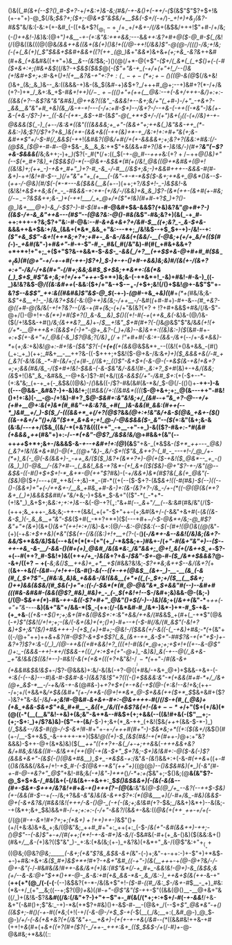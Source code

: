 ()&((*_#(&+(--$?()_#-$+?-*+/_+&:+)&-&;(#&/-+-&()+(-*+/-(_$(&$"$"$?+$+!&(+-+"+)-@_$(/&;_$&?+;($+;-@&*$"&$&/+__$&(-$+/(-+/_)-*_$+!+)+$&$_)($&?-#&*$"&/&:(-&:+(+-&#_(-((+&+$?($_@_(-+__+/+_-$+/_+&+-/(/&_+(&$&/+++!$"+#-/+/&;(_-*()++&!-)&*_)&:(@+"_)+&__-+-(+:&"&:+*+&&;_---&*&++:&?+#_+_@($-@_#-$(_(*&!(/(@&((&(((@(@&*(&&++&_(_(_&_+(_&(+)()&!+((/_@-++!(/&_&)$"-@(@-/((()-/&;+!&;(-(+(_&(+)(_$"_$&&+$&#+&_&+((_$?(++_-$(@_)&*+"_&&*_)&+&*+(+;+&_-&?&*++&#(#+*&_(+&*&#&((++"+)_&__&--(&!_$&;-)()(@(/+*-@(+$"_-($+/(_&*(_(_+$()+(-(-#($+&+:+;(#&+&$_((/&?-+_$&$($&$_@(_-($"+"&-+_(-+/+(+"+!_/--()&(+!&#+$+;+:_#-&+(_)+!(+__&?&-+"+:$?+:(_--+-(*+;+-($_)_((@-&(@_$(/&+&!()&+_(&;_&_)&--_&:((&&&-+)&-(&_$(&_#_-+)_&_$+?_/+++#_@+;--+)&#+?(*-/+/&(+?-)+*_/_&+:&_+$-*_#_&+!+$+)(/-_-+-(($()+"+(++(__@&:_-_-+(-&+/+++-&/_)+:+:-((&&(+?_--*_&$?&"&"&#&)_@++&?((&"_-&&&!+--&+;&/+"(_+#-)-/+"_-+&+?-_&&__&"&"+#_+&)(&_/&-+-+!---(-/+:+#-$+)___--/&*+?-/--+*&-(-++((-*&"-)&(+-&-(+&_-/$?-)+-_((-&(-(+*-_&$-+_#-(&*$"-@(_+*+$+/-/_$($+"___)&$+(_)($(-(_+/_/&)+-+_-@&&&(_$(_-)_(+--/&:&*((&"(((&&&&;+_+"-(&&+"+;++&(_)&"&&-++_(*-&&:-)&;$?(/$?+?+&_)&(+*-(&&+&((-++(&)+*-+_/&:+!+:+#+"&(+;&-&#+*$"+/-$-#(/_&&$(-+*+!(*&#&?(@&/+#(/+(+-&&&&+;+;&?+?(&&:+#&:(/-_(@_$&_($_@+_-#-#-*-@+$&-_&__&_&:+*$"+&(_&_&_+#+?()&+-)&!&/-)(#+?__&"($-$$?+&-$&&&(___/&;&++;-)+*_)(*$?(-_#(*(/+:((_$(-+*-@_#-*-_+++_&:($+?+/-$++___@()&)+"(--$(+_#+?&)_+($_$&$()-*(--@&+-&_$&*(#(+(/&!_@&((@+*&#&+(@+!((&!&)+;(++_-)-+&+_#+"_)+?-#_-&_-/-#__(/&$+;&;-)+&&#+++--&&&-#(#-&+)_-+_+!&!+#-$--_)(/+"&"+"+_(+___(-(&"-+-*-*&$($-&+;+*&+_@&*()&--$_-(*_++_-/-@&)(#_/_$(-(*-*---&($&&(__&(*+_--_)(++;+?_/&$+!-_-)&$&!-_&(&!&!_+&$++&;&(+_-_-#&&&-+:+*-(+/&/-/(&&)+&_&_)$?-(&*(++___-(&+_#(+-#&;(/-$-_--$?&$&++;&-_)+(-++!___/_+_@+/+($"+!&)(#+#-_+?_$_)+?()-@_)&+___@+)-&_/-$$?-)-#-$(#_+__-#-@&#+$&-&&$?_(_+&)&?&"_@+#+?-)((&$-/+-&_&"++&---(#$"--(@&?&:-@()-#&(_&$"-#&;&?+)(&(_-+_#-++:+++-+?&;$?+"&:-#-@&:--_#-&+&+&+?+/&#-$__((+;&?_-_&-$+&-_&&&++&+$&:+/&_(&&+(*&*_&&_+"&:---*+;_/&!&$--+$_$+-+)-/&!--+:_($"+&_$$"-&+!(++*&;+?+;+#+-_&-&-/&&(+(&&/-__(-@&;+(+/+_&/+(($(#(_-)-*_+&#(*&"-)+#_&+"-#-_+-$"-#_-_#&(_#(/&"&)-#(#(_+#&+&&+?+*+*+!+"+;_+($+"$?&-+&&*-$-*&$-_-&&(_/+?__(++$_$+&-@+#+#_#($&$_-+_($&)(#(@+"-+_/-+-_+#(-++-)$?+)_$-)_+-+_-()+#-+_&&)&;&)_#_/(&(+-/(&+?+:+"-/&/-/+&(#+"_-(/_#+;_&&;&#_$_$+$&;+*&*+:(&(*&(_)_$+$_#$"_&+;&;+!+/_++"+++*-$+*+)&;&-(-+*&*+!_-&)+#&!-#-&-)_((-_)&!&?&$-@_/((&:&#++_(-&&:($+/+"&-+$-$-_+$-/+$+;&!(/()+$&!_@_+-&$"$"+-&?_$--&$$"_++:&((#&#&)$"&$-@_$_(-+-)_-(@_#-+&_+*&)(*(#__+_(*+(_#&/&;&-&_$"+&__+!-_-)&/&?+$&(-_&:(@+_+)&(&;-/+*+*__-/_-&#(_(_+#-#+)-#+-&*--(#_+&?-@((+#-@(*&/&(-_+!+?&?--(/&_-+_(_#_+(_&;-*(*+/+"&(&?($+?+!$?+#+&&$+#&/(/&-$"-@+/()-@+!+-_&(*+)+#($+?()_&-&__&)_$()((+!-#(_-_+_(*++&_&(-*&)&-(@_/_)&-($(/+!&$&-+#()_/&;(&+*&?__&)_+-/_$__+!&"_$+#(#+?(-()_&_@_&$"$"&/&_&(+!(+(/+*-__@+++&+:(&&$+(-)+"-@+_&?-(_)+/&)--&)&++:((&)&:-)($_(&#-#+*_-+:+$(+-&+"+/_@&(-&_)$?_@&;$?($_/&)_$_+(/+!$"+#+#_(_-&:+-(&&-_/&_+*(--/+_-&+&&)-*_+(_+;&:_+&)&!_@+:-#+!&-($&"$?(-(+__(+(__(+(&&_@&$&*+_--((&!(+()&+&&_-(#()(_+:_+_)(++;_#&+__-__++?&-((-$+++;+$&!($-@+&-/&:&*+)+)($_&&&+&(/-#_+(_&?(-&!&(&_-*-#-(&/+;(+(#-_(/(&+;_(()$"-&+$+(-&-@-(-*&$(&-+&!+&+?+;+;&&(#&/&_-/($+#+!&!-$&&-(-&-*_$&"&/-&&!(#-_&:+?_$+#_(&)+-+_&/(&&;(&_$+!()&"_&_-&#&&_--@+&-)$?-#(+&/((_&-&&$(/+"-/&#_$+:_(+(-$+--*-(+:&"&;_(+-+_+(-_&$&((@&)-/_(_)&&((-/$?-#&(&#(&-*&/_$-@(/-(()()+-__++-)-&((---@&&-_&#&?-)+-&)&!+;__((_#&&(/+:((&#&*(((_(__$-@+&+;+;_@(&---++"-#&!()+!+:&)(-__-@-/+!&)-#+?_$_@-$&#+:&"&!&;+/_(&#--+"&_+?-@--+/+(+#+__@+:&(+)&*(#_#&"-+&:&?&_+#(__)&-&&(#_&&:(#++(--*_)&#__+/_)-$($_/-(((&&+*_+(/+?(@$?_&&*(@+:+!&"&/+&-$(@&_+&+-($()((&_-+_&+/+"()+/&"($+*_&+&+;+!_@-/-@&$&&($-_&"--($(*+:&"(&+;&-&(&:&/---*+*+/($&_((&/-*(+&?&((((++"_-+__-+"-+_)-&(($?-#&_+:-*_#(*&#(+&&&$_++$+*(#&"+)+:-/-_-*(+&"-@$?_/&$&!&/_@+#&&+(&"(--++_++_$+*+;&+-/&&&$-&-_+--+&#+!+:(@_)(&__$"+&-_(*&$&-_(___$+*_++---_@&)(_&?+!&!(&+&+#()-@(+_((@+"&)-_&/-$+!_($"&_&++?-(_#_-_---+!-/_@_/+-(*+)_&(-_@(-&(&&+)-_-++_&/($($_)&?+(&*+?+)-@(+($-+&!($_@&*--_+_-()(&_)_)()-@&__/-(&?+#--_(_&&!_&&-+?&*-(+!_&+(($($&)-@+"$?-+-/&"(@--&$&-((-#()+$+$+!-*_&+*-@(++"$?_#&)-(-_+/&&+)&*(#$?&(_&(+_@&"(-($&)_@($+/---+(#_++&(-+;&)-*_-(#-*((+(--($-$+?-(&$_&+!((-#(#&)-$(--)((--()-(&&+)+"+(-/++&+-/__&_+#&_+#-&-)+:(&-(&?+?-/&_-/+-(*((-@(@(&(*+?&+_(_)+)&&&$&#_#_/+"&/_+&;-)+$&*_$-&+"(($"-*(_-*+*-(+!&"_)_&+$+;&_&:+;+:+)&--_&(-@-+$?(_+:$"&*+#(--_&*+"_/__(--_&:&#(#&/&"(/($-(+++;&_+++-_&&;&;-++-+(&&(_+(+"-$+"++-(+;&#(&+/-_(_-&&"+&+#(-(_&((&-&-$_)(-_&_&__+"&"-$&_($+#(_-*+?+*+)($(---+#+$-$_/-$-@&*+/&;-@_#$?&"+"+$($&+_)(&+(_)(&+"(++!+:+/_/&)-&+:(@_/--&:-@($&:(--$(-(#+!(@()&_(*(@(*&"-(+)(-+*&:+$++&)(*&"($&(+-(/&((_&:_)+!+__$+($?-*(-(__)(-_/&*+-&--&&!(/&)&;(&+?-&&/_$+*&$_/&)_$&(--+&(*(*(*-(+"(+_/-*&$&;+_-)_#&+-/(*+"-#(&+"&"+)--($--++-+&_-&-__/-&&-()(#+(+)_@&#_/&(&*&:_/&"&&+;_@+!_&(+(/&++$_+-*$?-+(--#(++?_#-$&!+)&((++*+/+_-)&(&*+?+_&_-/_$&"-$+_-@-#-_($_/&*+$&&&?_@--&$+/((+?-+($__-_&;&(_/_$__++&)+_+*__+$(#_&&?&!&;-*$?+*&;&++$--&/(&+?(*+(__(&+-+&_((*-(&#-*-/+!++_-(&-#()-*&(--(_(+_-++(@&$__(&+-_)-__-__(&_(-&(#_(_$+?$"-_(#&:&_&)&_+&&&-/&!(&&__(+*+((_(-_$+;+/($__(__$_&+;()_++)&&(_&$&/(#_$&(-)+"+:((-/-$&*(*(#_@-@&"&*_$+&&"_#(--)--&#+#(((#&-&#&#-(&&_(_@$?_#&)_#&)+_-_(-_$(+&!+!-*-$-/&#+;&)&&-@-(&;-)(/(@-$_&++(*_)-#&_-++-&((-$?+#+"_@&"()+$(/-)-*-)&)(*&;_+(/_&++(_&"-*__+_++(_-_+"+"&-_---__&)(&+"&"+/&&-*($_-(++:(/-(&*&#-#_/&*-)&*-)+*-#_$-+&-(+_+&__-(_(___+&_-+$()+;+;&+(#+&(@&$+:+:&"+&&/++&/(#&_&$_+(#+(_-+*$"(@&(-*+)$"($&!(/+!+;+;-(&/(-&+(&_)+(+;()+)-#+--_+(-$-#(/&/(#_&$"(-&!+?&)+$+;&"($_/_)+#&+++-)-(+$_(+)+#+;-@&!-/($&&(+_/_-&((-(_-*_+&)+#&;-*(_+(&"+((-_/_@+"+$+)+$+_&_+*&?(#-@$?-&+$+$$?(_&_(&+-++_&-$+"-#_#$?&-+(+"+$-)+-&?+?_)$?+:&-(/_)_/(@-++&((+#+&&!+?_(((+!-#(&(*_@+;+;+$+!+((+-*-*_&-@$"()+:_-(&&&-++!-*+/($&&-+(_(/_/+:+$+(+"-@+)_-&)&)_&(-+--@(/_&+&-_+"&!&&($((&!+--)-#&!(-&(+(+&+(((+?+*&"&!-/_$___)-*($_++"-/_#(&-&+(+&&#&$&!&$_$+$-/$?-@&&&)+:&/-&(&(-+?-@((+#&/-+&+_@+)+$&&-+&+-(-_+:&(-(--&)---#_)_&-#-$&#-&-)(&&?&!$"+?(((-()+$&&&:&"-*(+&&(#+#-*+/_/&+(@+_&$-*__-/-+_&_/&-+-&_(@_#&_-)+*+?+$+(+-+&(-+$(@-(+:&!--&!+*&;(++--/+;+/(+&&+&_/+$&(&#+"(+-/+*&-(@+!+*&*_@-$+&&(++($+*_$_$&+&#+($?-)&?+"&-&(-/&__/_-+;&!_#-@&#-_&+&+-#+:-@&++++_-#(/_(_/_$-+(#_(_@&)+(+&_+&&-$&+$"+&_#+#__-_&((+_/&/((+&$?&(+!-(&$+--*+$_/+"($+(+/&)(*(@((-*(__(__&"&!-+&)+(&;&"-&+*&--#&$+(+;+&&(--((&!_#_+&(-($"__+;-(+;-$+:_)+/$?&)&)-($"-+-(&/__-$-)+;&+(*_&-++_(+&!($&*(++*+(&&-$-*-)_)(/_$&_&--/&$-#(@-/-$-&+!_#-#+"+-+-_/+++#(#+"-)-$&*&;+*((+:($(&+/(_&$()(#(+-/__-$++&$_-&-++++-*+)($&!_@((+)-$_(&$(#&!-+(*(#++-)_@+:+"&?&&&)-$++-@+(&*&)&)($(*__+_+"_((++?+-&(_/+-+;++&*&(-*+++&&+&?&/+#&;&!&&((___#--&!&++_(+_+(@(-+(&_-$+"_$+?&;-$+)&!&#+:-@($-&(-_)$?(&&&+&+"-(&$(-()(@&_+#&__)_$+_-*&$&*-_+:_/&"_&-(&!_)&&+:+(-&-#_(++&_+((+-#(_()&(_&&&(/&&_+_/+!-_+$_#-(-$(@&+-*&"(++"+)_((@(@_)--()&$&#&)(*_)(-&"(#-+-#-@-+&?+"_@$"_+&!-#&;&_(-+)&"-)+*+_()_/-*+:+(_$&"+;-$()&;(@__&(&"$?-@_$+$+&-/_#&(&+(-(/&(&+-+&++:_$_$()&$&&+)(*-(&(-&(&--(#+*-$&*-$+++/&?&!+#_+_&-+()+++*(*$?-$(@_(&:__&"&(_@-$(@_/+_--&?(--++$-$&)(+-(&&(#-$--_+_(-_-/&;+?&*&-&"&)&_(&-&++$?+:(*(@&___+)(/-#+/&_-#&)(&&$-@+(-&_+&?&/(#_&&!&!(+_++/-&_-()_@-_(-+(-(&;+;&!&#(*+?-$&;_/&&+)&*+)--&(&;--+(&*+;&+_$&)&&+#-/-_+;+:+:-(-/+"-&&?_/(&_&+-_&&:((_@&(+$(++__-+$+-+/+(-_(/(@(*_#-+_-&*+!_#+?+;+;(*&$+)+!+$+)++-)_&$"()+(+/(+&:&)&+&_+;&/(@&"&;_++#_#+"+:_++(+:_(-$-/_&(*+"-*&#(&&++)-++;-(_)_@$"--(-&)$"+-+/(#(++;(*+!-+-&-#+)&-&/(-_$&#&(-#+(+_&-()&)($(&&:&+()(#&+_/__&-(_+)&?(($"&"_)-_+:&:(*&(&;(+-)_+&?&)(+&*+"_&-/(@$"&:+"+$_(__+$+((@&;(@&?_@&;_____(-&+;(+&"$?&_&$&-&+(_&"-(-)+;&"-+-++:-)+-$"+)+*&$-+-)+#&:+&+:_&($_#+)&$+*+!_#+?-*+&+"&#_((-+"-)(&(__++*+-+_(@-@+?&/-/-@+-&"(_-/-#&#&*_(&!_#++-&&/&_+(+)&:(#$"&*(/-+_#+_-&&!&!-@+)-&_(&$&;&(+/--&-&:_@+"_$+*()+*-@-_&-&:+#(+&_&&-*&-_&_/&:-)_++&+$_(&(++-*&-+"(__++(+*(@_/(-(-(__-(--)&$&?(+-*-/&(&+$"+!_-($-#-((#_/&:_$-/&+-#_$__-_+)_#&:(*&-+/_(+"__&;((--+;$?(@_)+_&)(*(#-_+"-@$"&"($-_+*+-$"((&&(@()__-__@+&+"&((/_)+(&!&-$?&__&_#_((/&:(/&"+?-)+"+$-$$"+-_#(&(/(*+;+:+$+/-#(_-+-&&!___/+&-&+"(-&#()+;$"&:_-+)-*&(+*$?+#&)()+-&$-#-__-(@&+_/(--$+*$"_@&*&"-+()((&$+;-#()(*-_+-_#(_(*&;_(+!(-+/_(-&-@-/+$_$-+(_-$(__(_/&;__+:(_&#_@-)_@_$-@-)_/+/-(_-_&(+&+&?(+(/&"&"+-__+*&*+)-(+(+-+-+&_(_/&#--(*_((&&#&!++&-+#(++!+_&_(#+(+*&+((+?(#+($?(-_/++-_+++:&+_(($_$&$-/+*(/-#_)+_-@-@&#&;+*&&((_:_:

